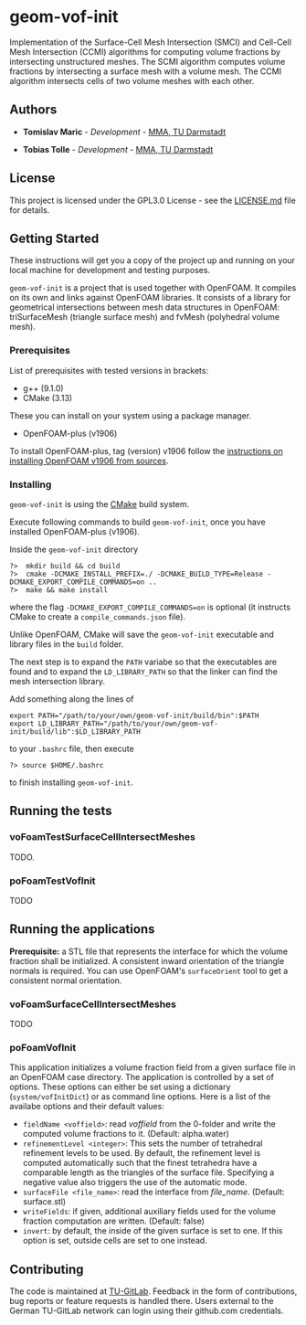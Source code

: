 # geom-vof-init

Implementation of the Surface-Cell Mesh Intersection (SMCI) and Cell-Cell Mesh Intersection (CCMI) algorithms for computing volume fractions by intersecting unstructured meshes. The SCMI algorithm computes volume fractions by intersecting a surface mesh with a volume mesh. The CCMI algorithm intersects cells of two volume meshes with each other.  

## Authors

* **Tomislav Maric** - *Development* - [MMA, TU Darmstadt](https://www.mma.tu-darmstadt.de/index/mitarbeiter_3/mitarbeiter_details_mma_43648.en.jsp)

* **Tobias Tolle** - *Development* - [MMA, TU Darmstadt](https://www.mathematik.tu-darmstadt.de/fb/personal/details/tobias_tolle.de.jsp)

## License

This project is licensed under the GPL3.0 License - see the [LICENSE.md](LICENSE.md) file for details.

## Getting Started

These instructions will get you a copy of the project up and running on your local machine for development and testing purposes. 

`geom-vof-init` is a project that is used together with OpenFOAM. It compiles on its own and links against OpenFOAM libraries. It consists of a library for geometrical intersections between mesh data structures in OpenFOAM: triSurfaceMesh (triangle surface mesh) and fvMesh (polyhedral volume mesh). 

### Prerequisites

List of prerequisites with tested versions in brackets:

* g++   (9.1.0)
* CMake (3.13) 

These you can install on your system using a package manager.

* OpenFOAM-plus (v1906)

To install OpenFOAM-plus, tag (version) v1906 follow the [instructions on installing OpenFOAM v1906 from sources](https://develop.openfoam.com/Development/OpenFOAM-plus).

### Installing

`geom-vof-init` is using the [CMake](https://cmake.org) build system.  

Execute following commands to build `geom-vof-init`, once you have installed OpenFOAM-plus (v1906). 

Inside the `geom-vof-init` directory


```
?>  mkdir build && cd build 
?>  cmake -DCMAKE_INSTALL_PREFIX=./ -DCMAKE_BUILD_TYPE=Release -DCMAKE_EXPORT_COMPILE_COMMANDS=on ..
?>  make && make install
```

where the flag `-DCMAKE_EXPORT_COMPILE_COMMANDS=on` is optional (it instructs CMake to create a `compile_commands.json` file).

Unlike OpenFOAM, CMake will save the `geom-vof-init` executable and library files in the `build` folder.

The next step is to expand the `PATH` variabe so that the executables are found and to expand the `LD_LIBRARY_PATH` so that the linker can find the mesh intersection library. 

Add something along the lines of 


```
export PATH="/path/to/your/own/geom-vof-init/build/bin":$PATH
export LD_LIBRARY_PATH="/path/to/your/own/geom-vof-init/build/lib":$LD_LIBRARY_PATH

```  

to your `.bashrc` file, then execute

```
?> source $HOME/.bashrc
```

to finish installing `geom-vof-init`. 

## Running the tests 

### voFoamTestSurfaceCellIntersectMeshes
TODO.

### poFoamTestVofInit
TODO

## Running the applications 
**Prerequisite:** a STL file that represents the interface for which the volume fraction shall be initialized. A consistent inward orientation of the triangle normals
is required. You can use OpenFOAM's `surfaceOrient` tool to get a consistent normal orientation.

### voFoamSurfaceCellIntersectMeshes
TODO

### poFoamVofInit
This application initializes a volume fraction field from a given surface file in an OpenFOAM case directory. The application is controlled by a set of options.
These options can either be set using a dictionary (`system/vofInitDict`) or as command line options. Here is a list of the availabe options and their default values:
* `fieldName <voffield>`: read *voffield* from the 0-folder and write the computed volume fractions to it. (Default: alpha.water)
* `refinementLevel <integer>`: This sets the number of tetrahedral refinement levels to be used. By default, the refinement level is computed automatically such that
    the finest tetrahedra have a comparable length as the triangles of the surface file. Specifying a negative value also triggers the use of the automatic mode.
* `surfaceFile <file_name>`: read the interface from *file_name*. (Default: surface.stl)
* `writeFields`: if given, additional auxiliary fields used for the volume fraction computation are written. (Default: false)
* `invert`: by default, the inside of the given surface is set to one. If this option is set, outside cells are set to one instead.

## Contributing

The code is maintained at [TU-GitLab](https://git.rwth-aachen.de/leia/geom-vof-init). Feedback in the form of contributions, bug reports or feature requests is handled there. Users external to the German TU-GitLab network can login using their github.com credentials. 
